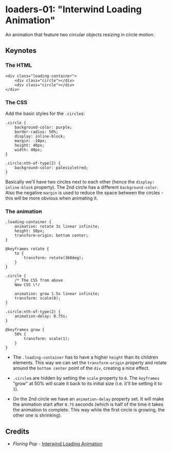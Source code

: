 # loaders-01: "Interwind Loading Animation"

An animation that feature two circular objects resizing in circle motion.

## Keynotes

### The HTML

    <div class="loading-container">
        <div class="circle"></div>
        <div class="circle"></div>
    </div>

### The CSS

Add the basic styles for the `.circle`s:

    .circle {
        background-color: purple;
        border-radius: 50%;
        display: inline-block;
        margin: -10px;
        height: 40px;
        width: 40px;
    }

    .circle:nth-of-type(2) {
        background-color: palevioletred;
    }

Basically we'll have two circles next to each other (hence the `display: inline-block` property). The 2nd circle has a different `background-color`. Also the negative `margin` is used to reduce the space between the circles - this will be more obvious when animating it.

### The animation

    .loading-container {
        animation: rotate 3s linear infinite;
        height: 50px;
        transform-origin: bottom center;
    }

    @keyframes rotate {
        to {
            transform: rotate(360deg);
        }
    }

    .circle {
        /* The CSS from above
        New CSS \*/

        animation: grow 1.5s linear infinite;
        transform: scale(0);
    }

    .circle:nth-of-type(2) {
        animation-delay: 0.75s;
    }

    @keyframes grow {
        50% {
            transform: scale(1);
        }
    }


+ The `.loading-container` has to have a higher `height` than its children elements. This way we can set the `transform-origin` property and rotate around the `bottom center` point of the `div`, creating a nice effect.

+ `.circle`s are hidden by setting the `scale` property to `0`. The `keyframes` "grow" at 50% will scale it back to its initial size (i.e. it'll be setting it to `1`).

+ On the 2nd circle we have an `animation-delay` property set. It will make the animation start after `0.75` seconds (which is half of the time it takes the animation to complete. This way while the first circle is growing, the other one is shrinking).  

## Credits

- _Floring Pop_ - [Interwind Loading Animation](https://www.florin-pop.com/blog/2019/03/interwind-loading-animation/)
